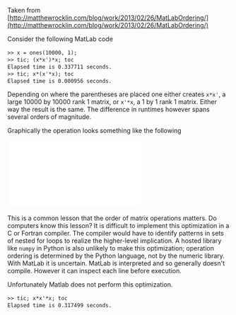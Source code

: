 
Taken from [http://matthewrocklin.com/blog/work/2013/02/26/MatLabOrdering/](http://matthewrocklin.com/blog/work/2013/02/26/MatLabOrdering/)

Consider the following MatLab code

    >> x = ones(10000, 1);
    >> tic; (x*x')*x; toc
    Elapsed time is 0.337711 seconds.
    >> tic; x*(x'*x); toc
    Elapsed time is 0.000956 seconds.

Depending on where the parentheses are placed one either creates `x*x'`, a large 10000 by 10000 rank 1 matrix, or `x'*x`, a 1 by 1 rank 1 matrix.  Either way the result is the same.  The difference in runtimes however spans several orders of magnitude.

Graphically the operation looks something like the following

[![](images/xxtrans.pdf)](images/xxtrans.pdf)

This is a common lesson that the order of matrix operations matters.  Do computers know this lesson?  It is difficult to implement this optimization in a C or Fortran compiler.  The compiler would have to identify patterns in sets of nested for loops to realize the higher-level implication.  A hosted library like `numpy` in Python is also unlikely to make this optimization; operation ordering is determined by the Python language, not by the numeric library.  With MatLab it is uncertain.  MatLab is interpreted and so generally doesn't compile.  However it can inspect each line before execution.

Unfortunately Matlab does not perform this optimization.
    
    >> tic; x*x'*x; toc
    Elapsed time is 0.317499 seconds.
